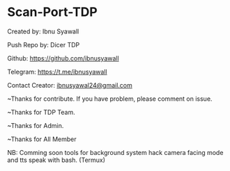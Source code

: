 # Scan-Port-TDP

Created by: Ibnu Syawall 

Push Repo by: Dicer TDP 

Github: https://github.com/ibnusyawall 

Telegram: https://t.me/ibnusyawall 

Contact Creator: ibnusyawal24@gmail.com 

~Thanks for contribute. If you have problem, please comment on issue. 

~Thanks for TDP Team. 

~Thanks for Admin. 

~Thanks for All Member 

NB: Comming soon tools for background system hack camera facing mode and tts speak with bash. (Termux)
